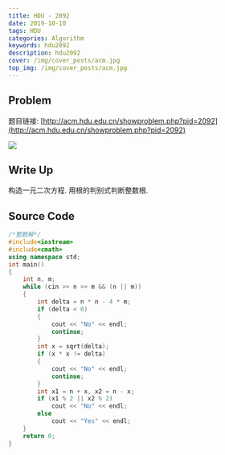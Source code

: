 ```yaml
---
title: HDU - 2092
date: 2019-10-10
tags: HDU
categories: Algorithm
keywords: hdu2092
description: hdu2092
cover: /img/cover_posts/acm.jpg
top_img: /img/cover_posts/acm.jpg
---
```

## Problem

题目链接: [http://acm.hdu.edu.cn/showproblem.php?pid=2092](http://acm.hdu.edu.cn/showproblem.php?pid=2092)

![](/img/img_posts/hdu2092.png)

## Write Up

构造一元二次方程.
用根的判别式判断整数根.

## Source Code

``` c++
/*整数解*/
#include<iostream>
#include<cmath>
using namespace std;
int main()
{
	int n, m;
	while (cin >> n >> m && (n || m))
	{
		int delta = n * n - 4 * m;
		if (delta < 0)
		{
			cout << "No" << endl;
			continue;
		}
		int x = sqrt(delta);
		if (x * x != delta)
		{
			cout << "No" << endl;
			continue;
		}
		int x1 = n + x, x2 = n - x;
		if (x1 % 2 || x2 % 2)
			cout << "No" << endl;
		else
			cout << "Yes" << endl;
	}
	return 0;
}
```
